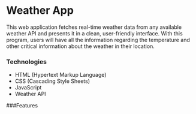 # Weather App

This web application fetches real-time weather data from any available weather API and presents it in a clean, user-friendly interface. With this program, users will have all the information regarding the temperature and other critical information about the weather in their location.

### Technologies
+ HTML (Hypertext Markup Language)
+ CSS (Cascading Style Sheets)
+ JavaScript
+ Weather API

###Features

